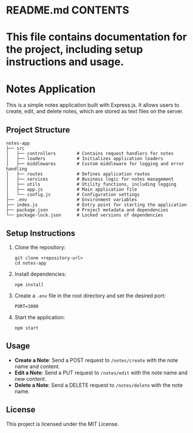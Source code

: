 # README.md CONTENTS
# This file contains documentation for the project, including setup instructions and usage.

# Notes Application

This is a simple notes application built with Express.js. It allows users to create, edit, and delete notes, which are stored as text files on the server.

## Project Structure

```
notes-app
├── src
│   ├── controllers        # Contains request handlers for notes
│   ├── loaders            # Initializes application loaders
│   ├── middlewares        # Custom middleware for logging and error handling
│   ├── routes             # Defines application routes
│   ├── services           # Business logic for notes management
│   ├── utils              # Utility functions, including logging
│   ├── app.js             # Main application file
│   └── config.js          # Configuration settings
├── .env                   # Environment variables
├── index.js               # Entry point for starting the application
├── package.json           # Project metadata and dependencies
└── package-lock.json      # Locked versions of dependencies
```

## Setup Instructions

1. Clone the repository:
   ```
   git clone <repository-url>
   cd notes-app
   ```

2. Install dependencies:
   ```
   npm install
   ```

3. Create a `.env` file in the root directory and set the desired port:
   ```
   PORT=3000
   ```

4. Start the application:
   ```
   npm start
   ```

## Usage

- **Create a Note**: Send a POST request to `/notes/create` with the note name and content.
- **Edit a Note**: Send a PUT request to `/notes/edit` with the note name and new content.
- **Delete a Note**: Send a DELETE request to `/notes/delete` with the note name.

## License

This project is licensed under the MIT License.